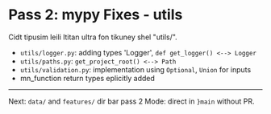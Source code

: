# Pass 2: mypy Fixes - utils

Cidt tipusim leili ltitan ultra fon tikuney shel "utils/".

- `utils/logger.py`: adding types 'Logger', `def get_logger() <--> Logger`
- `utils/paths.py`: `get_project_root() <--> Path`
- `utils/validation.py`: implementation using `Optional`, `Union` for inputs
- mn_function return types eplicitly added

---
Next: `data/` and `features/` dir bar pass 2
Mode: direct in `}main` without PR.
